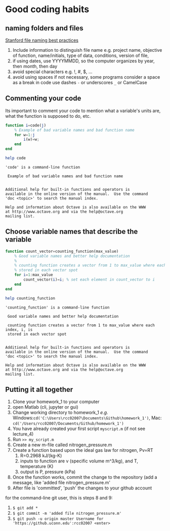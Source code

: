 
# Good coding habits
## naming folders and files

[Stanford file naming best practices](https://library.stanford.edu/research/data-management-services/data-best-practices/best-practices-file-naming)

1. Include information to distinguish file name e.g. project name, objective of function, name/initials, type of data, conditions, version of file, 
2. if using dates, use YYYYMMDD, so the computer organizes by year, then month, then day
3. avoid special characters e.g. !, #, \$, ...
4. avoid using spaces if not necessary, some programs consider a space as a break in code use dashes `-` or underscores `_` or CamelCase

## Commenting your code

Its important to comment your code to mention what a variable's units are, what the function is supposed to do, etc. 



```octave
function i=code(j)
    % Example of bad variable names and bad function name
    for w=1:j
        i(w)=w;
    end
end
```


```octave
help code
```

    'code' is a command-line function
    
     Example of bad variable names and bad function name
    
    
    Additional help for built-in functions and operators is
    available in the online version of the manual.  Use the command
    'doc <topic>' to search the manual index.
    
    Help and information about Octave is also available on the WWW
    at http://www.octave.org and via the help@octave.org
    mailing list.


## Choose variable names that describe the variable


```octave
function count_vector=counting_function(max_value)
    % Good variable names and better help documentation
    % 
    % counting function creates a vector from 1 to max_value where each index, i, is 
    % stored in each vector spot
    for i=1:max_value
        count_vector(i)=i; % set each element in count_vector to i
    end
end      
```


```octave
help counting_function
```

    'counting_function' is a command-line function
    
     Good variable names and better help documentation
     
     counting function creates a vector from 1 to max_value where each index, i, is 
     stored in each vector spot
    
    
    Additional help for built-in functions and operators is
    available in the online version of the manual.  Use the command
    'doc <topic>' to search the manual index.
    
    Help and information about Octave is also available on the WWW
    at http://www.octave.org and via the help@octave.org
    mailing list.


## Putting it all together

1. Clone your homework_1 to your computer
2. open Matlab (cli, jupyter or gui)
3. Change working directory to homework_1 *e.g.* Windows:`cd('C:\Users\rcc02007\Documents\Github\homework_1')`, Mac: `cd('/Users/rcc02007/Documents/Github/homework_1')`
4. You have already created your first script `myscript.m` (if not see lecture_4)
5. Run `>> my_script.m`
6. Create a new m-file called nitrogen_pressure.m
7. Create a function based upon the ideal gas law for nitrogen, Pv=RT
    1. R=0.2968 kJ/(kg-K)
    2. inputs to function are v (specific volume m^3/kg), and T, temperature (K)
    3. output is P, pressure (kPa)
8. Once the function works, commit the change to the repository (add a message, like 'added file nitrogen_pressure.m'
9. After file is 'committed', 'push' the changes to your github account

for the command-line git user, this is steps 8 and 9:
1. `$ git add *`
2. `$ git commit -m 'added file nitrogen_pressure.m'`
3. `$ git push -u origin master
    Username for 'https://github.uconn.edu':rcc02007 <enter>
    `
   


```octave

```
